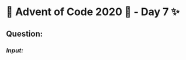 # :christmas_tree: Advent of Code 2020 :christmas_tree: - Day 7 :sparkles:
## Question: 
>
>
>

### *Input:*

>
>
>